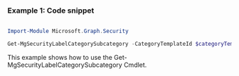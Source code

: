 ### Example 1: Code snippet

```powershell

Import-Module Microsoft.Graph.Security

Get-MgSecurityLabelCategorySubcategory -CategoryTemplateId $categoryTemplateId

```
This example shows how to use the Get-MgSecurityLabelCategorySubcategory Cmdlet.

